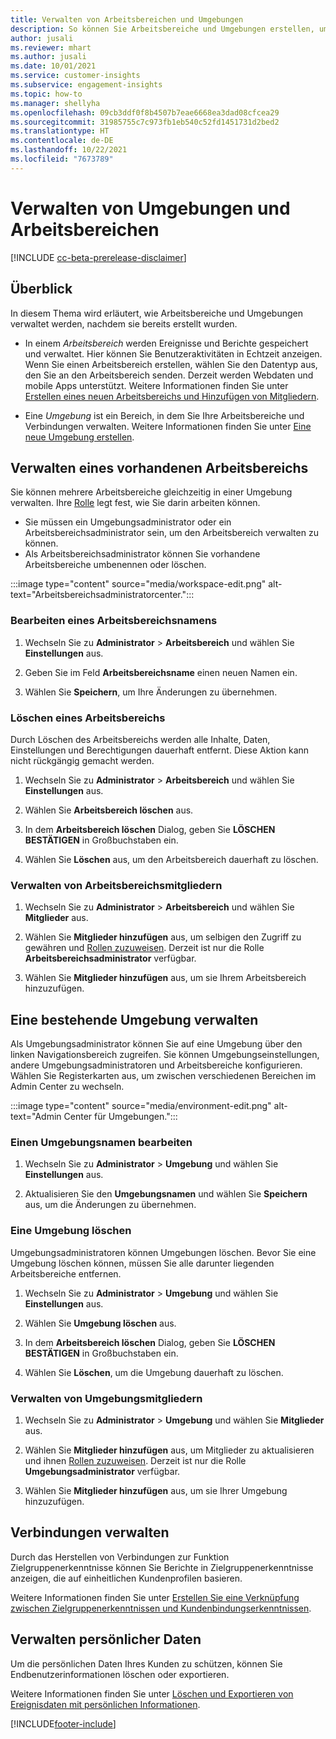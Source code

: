 ```yaml
---
title: Verwalten von Arbeitsbereichen und Umgebungen
description: So können Sie Arbeitsbereiche und Umgebungen erstellen, umbenennen und löschen.
author: jusali
ms.reviewer: mhart
ms.author: jusali
ms.date: 10/01/2021
ms.service: customer-insights
ms.subservice: engagement-insights
ms.topic: how-to
ms.manager: shellyha
ms.openlocfilehash: 09cb3ddf0f8b4507b7eae6668ea3dad08cfcea29
ms.sourcegitcommit: 31985755c7c973fb1eb540c52fd1451731d2bed2
ms.translationtype: HT
ms.contentlocale: de-DE
ms.lasthandoff: 10/22/2021
ms.locfileid: "7673789"
---
```

# <a name="manage-environments-and-workspaces"></a>Verwalten von Umgebungen und Arbeitsbereichen

[!INCLUDE [cc-beta-prerelease-disclaimer](includes/cc-beta-prerelease-disclaimer.md)]

## <a name="overview"></a>Überblick

In diesem Thema wird erläutert, wie Arbeitsbereiche und Umgebungen verwaltet werden, nachdem sie bereits erstellt wurden. 

- In einem *Arbeitsbereich* werden Ereignisse und Berichte gespeichert und verwaltet. Hier können Sie Benutzeraktivitäten in Echtzeit anzeigen. Wenn Sie einen Arbeitsbereich erstellen, wählen Sie den Datentyp aus, den Sie an den Arbeitsbereich senden. Derzeit werden Webdaten und mobile Apps unterstützt. Weitere Informationen finden Sie unter [Erstellen eines neuen Arbeitsbereichs und Hinzufügen von Mitgliedern](create-workspace.md).

- Eine *Umgebung* ist ein Bereich, in dem Sie Ihre Arbeitsbereiche und Verbindungen verwalten. Weitere Informationen finden Sie unter [Eine neue Umgebung erstellen](create-new-environment.md).

## <a name="manage-an-existing-workspace"></a>Verwalten eines vorhandenen Arbeitsbereichs

Sie können mehrere Arbeitsbereiche gleichzeitig in einer Umgebung verwalten. Ihre [Rolle](user-roles.md) legt fest, wie Sie darin arbeiten können. 

 - Sie müssen ein Umgebungsadministrator oder ein Arbeitsbereichsadministrator sein, um den Arbeitsbereich verwalten zu können.
 - Als Arbeitsbereichsadministrator können Sie vorhandene Arbeitsbereiche umbenennen oder löschen. 

:::image type="content" source="media/workspace-edit.png" alt-text="Arbeitsbereichsadministratorcenter.":::

### <a name="edit-a-workspace-name"></a>Bearbeiten eines Arbeitsbereichsnamens

1. Wechseln Sie zu **Administrator** > **Arbeitsbereich** und wählen Sie **Einstellungen** aus.

1. Geben Sie im Feld **Arbeitsbereichsname** einen neuen Namen ein.

1. Wählen Sie **Speichern**, um Ihre Änderungen zu übernehmen.

### <a name="delete-a-workspace"></a>Löschen eines Arbeitsbereichs

Durch Löschen des Arbeitsbereichs werden alle Inhalte, Daten, Einstellungen und Berechtigungen dauerhaft entfernt. Diese Aktion kann nicht rückgängig gemacht werden.

1. Wechseln Sie zu **Administrator** > **Arbeitsbereich** und wählen Sie **Einstellungen** aus.

1. Wählen Sie **Arbeitsbereich löschen** aus. 

1. In dem **Arbeitsbereich löschen** Dialog, geben Sie **LÖSCHEN BESTÄTIGEN** in Großbuchstaben ein. 

1. Wählen Sie **Löschen** aus, um den Arbeitsbereich dauerhaft zu löschen.

### <a name="manage-workspace-members"></a>Verwalten von Arbeitsbereichsmitgliedern

1. Wechseln Sie zu **Administrator** > **Arbeitsbereich** und wählen Sie **Mitglieder** aus.

1. Wählen Sie **Mitglieder hinzufügen** aus, um selbigen den Zugriff zu gewähren und [Rollen zuzuweisen](user-roles.md). Derzeit ist nur die Rolle **Arbeitsbereichsadministrator** verfügbar.

1. Wählen Sie **Mitglieder hinzufügen** aus, um sie Ihrem Arbeitsbereich hinzuzufügen.

## <a name="manage-an-existing-environment"></a>Eine bestehende Umgebung verwalten

Als Umgebungsadministrator können Sie auf eine Umgebung über den linken Navigationsbereich zugreifen. Sie können Umgebungseinstellungen, andere Umgebungsadministratoren und Arbeitsbereiche konfigurieren. Wählen Sie Registerkarten aus, um zwischen verschiedenen Bereichen im Admin Center zu wechseln.

:::image type="content" source="media/environment-edit.png" alt-text="Admin Center für Umgebungen.":::

### <a name="edit-an-environment-name"></a>Einen Umgebungsnamen bearbeiten

1. Wechseln Sie zu **Administrator** > **Umgebung** und wählen Sie **Einstellungen** aus.

1. Aktualisieren Sie den **Umgebungsnamen** und wählen Sie **Speichern** aus, um die Änderungen zu übernehmen.

### <a name="delete-an-environment"></a>Eine Umgebung löschen

Umgebungsadministratoren können Umgebungen löschen. Bevor Sie eine Umgebung löschen können, müssen Sie alle darunter liegenden Arbeitsbereiche entfernen.

1. Wechseln Sie zu **Administrator** > **Umgebung** und wählen Sie **Einstellungen** aus.

1. Wählen Sie **Umgebung löschen** aus. 

1. In dem **Arbeitsbereich löschen** Dialog, geben Sie **LÖSCHEN BESTÄTIGEN** in Großbuchstaben ein. 

1. Wählen Sie **Löschen**, um die Umgebung dauerhaft zu löschen.

### <a name="manage-environment-members"></a>Verwalten von Umgebungsmitgliedern

1. Wechseln Sie zu **Administrator** > **Umgebung** und wählen Sie **Mitglieder** aus.

1. Wählen Sie **Mitglieder hinzufügen** aus, um Mitglieder zu aktualisieren und ihnen [Rollen zuzuweisen](user-roles.md). Derzeit ist nur die Rolle **Umgebungsadministrator** verfügbar.

1. Wählen Sie **Mitglieder hinzufügen** aus, um sie Ihrer Umgebung hinzuzufügen.

## <a name="manage-connections"></a>Verbindungen verwalten

Durch das Herstellen von Verbindungen zur Funktion Zielgruppenerkenntnisse können Sie Berichte in Zielgruppenerkenntnisse anzeigen, die auf einheitlichen Kundenprofilen basieren. 

Weitere Informationen finden Sie unter [Erstellen Sie eine Verknüpfung zwischen Zielgruppenerkenntnissen und Kundenbindungserkenntnissen](integrate-audience-insights-engagement-insights.md).

## <a name="manage-personal-data"></a>Verwalten persönlicher Daten

Um die persönlichen Daten Ihres Kunden zu schützen, können Sie Endbenutzerinformationen löschen oder exportieren.

Weitere Informationen finden Sie unter [Löschen und Exportieren von Ereignisdaten mit persönlichen Informationen](../dsr-rights-requests.md#deleting-and-exporting-event-data-containing-end-user-identifiable-information).

[!INCLUDE[footer-include](../includes/footer-banner.md)]
